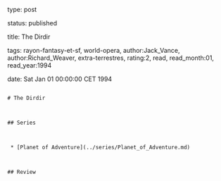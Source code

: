 type: post
status: published
title: The Dirdir
tags:  rayon-fantasy-et-sf,  world-opera, author:Jack_Vance, author:Richard_Weaver, extra-terrestres, rating:2, read, read_month:01, read_year:1994
date: Sat Jan 01 00:00:00 CET 1994
~~~~~~
# The Dirdir

## Series

 * [Planet of Adventure](../series/Planet_of_Adventure.md)

## Review

